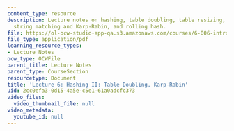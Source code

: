 ```yaml
---
content_type: resource
description: Lecture notes on hashing, table doubling, table resizing, amortization,
  string matching and Karp-Rabin, and rolling hash.
file: https://ol-ocw-studio-app-qa.s3.amazonaws.com/courses/6-006-introduction-to-algorithms-spring-2008/2cc0efa30d154a5ec5e161a0adcfc373_lec6.pdf
file_type: application/pdf
learning_resource_types:
- Lecture Notes
ocw_type: OCWFile
parent_title: Lecture Notes
parent_type: CourseSection
resourcetype: Document
title: 'Lecture 6: Hashing II: Table Doubling, Karp-Rabin'
uid: 2cc0efa3-0d15-4a5e-c5e1-61a0adcfc373
video_files:
  video_thumbnail_file: null
video_metadata:
  youtube_id: null
---
```

